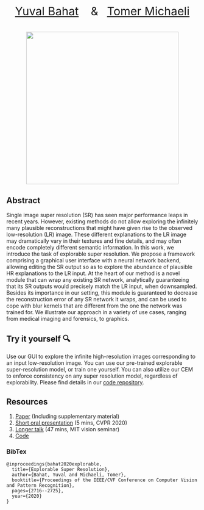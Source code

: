 <p style="font-size:30px" align="center">
   <a href="https://sites.google.com/view/yuval-bahat/home">Yuval Bahat</a> &ensp; & &ensp;<a href="https://tomer.net.technion.ac.il/">Tomer Michaeli</a>
   <br><br>
   <img src="7173-teaser.gif" height="400">
</p>

## Abstract
Single image super resolution (SR) has seen major performance leaps in recent years. However, existing methods do not allow exploring the infinitely many plausible reconstructions that might have given rise to the observed low-resolution (LR) image. These different explanations to the LR image may dramatically vary in their textures and fine details, and may often encode completely different semantic information. In this work, we introduce the task of explorable super resolution. We propose a framework comprising a graphical user interface with a neural network backend, allowing editing the SR output so as to explore the abundance of plausible HR explanations to the LR input. At the heart of our method is a novel module that can wrap any existing SR network, analytically guaranteeing that its SR outputs would precisely match the LR input, when downsampled. Besides its importance in our setting, this module is guaranteed to decrease the reconstruction error of any SR network it wraps, and can be used to cope with blur kernels that are different from the one the network was trained for. We illustrate our approach in a variety of use cases, ranging from medical imaging and forensics, to graphics.

## Try it yourself :mag:
Use our GUI to explore the infinite high-resolution images corresponding to an input low-resolution image. You can use our pre-trained explorable super-resolution model, or train one yourself. You can also utilize our CEM to enforce consistency on any super resolution model, regardless of explorability. Please find details in our [code repository](./codes).

## Resources
1. [Paper](https://drive.google.com/file/d/1N6pwutE_wxx8xDx29zvItjDdqO-CLklG/view?usp=sharing) (Including supplementary material)
1. [Short oral presentation](https://youtu.be/OaksbqfP1rY) (5 mins, CVPR 2020)
1. [Longer talk](https://youtu.be/sT8qeRpTetk) (47 mins, MIT vision seminar)
1. [Code](https://github.com/YuvalBahat/Explorable-Super-Resolution/tree/gh-pages/codes)

### BibTex
    @inproceedings{bahat2020explorable,
      title={Explorable Super Resolution},
      author={Bahat, Yuval and Michaeli, Tomer},
      booktitle={Proceedings of the IEEE/CVF Conference on Computer Vision and Pattern Recognition},
      pages={2716--2725},
      year={2020}
    }
    
